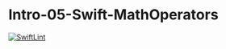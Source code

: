 # Intro-05-Swift-MathOperators

[![SwiftLint](https://github.com/ICS4U-Programming-ChristopherDB/Intro-05-Swift-MathOperators/workflows/SwiftLint/badge.svg)](https://github.com/ICS4U-Programming-ChristopherDB/Intro-05-Swift-MathOperators/actions)
